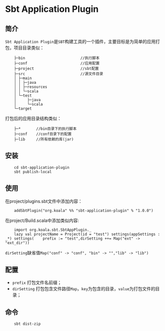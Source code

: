 Sbt Application Plugin
===========

## 简介
`Sbt Application Plugin`是`SBT`构建工具的一个插件，主要目标是为简单的应用打包，项目目录类似：

        ├─bin                         //执行脚本
        ├─conf                        //应用配置
        ├─project                     //sbt配置
        ├─src                         //源文件目录
        │ ├─main
        │ │ ├─java
        │ │ ├─resources
        │ │ └─scala   
        │ └─test
        │     ├─java
        │     └─scala
        └─target

打包后的应用目录结构类似：

        ├─*       //bin目录下的执行脚本
        ├─conf    //conf目录下的配置
        ├─lib     //所有依赖的库(jar)

## 安装
        cd sbt-application-plugin
        sbt publish-local


## 使用
在project/plugins.sbt文件中添加内容：

        addSbtPlugin("org.koala" %% "sbt-application-plugin" % "1.0.0")
在project/Build.scala中添加类似内容:
        
        import org.koala.sbt.SbtAppPlugin._
    	lazy val projectName = Project(id = "test") settings(appSettings : _*) settings(	prefix := "test",dirSetting ++= Map("ext" -> "ext_dir"))
`dirSetting`缺省值`Map("conf" -> "conf", "bin" -> "","lib" -> "lib")`

## 配置
* `prefix`      打包文件名前缀；
* `dirSetting`  打包包含文件路径`Map`，`key`为包含的目录，`value`为打包文件的目录；

## 命令
        sbt dist-zip
